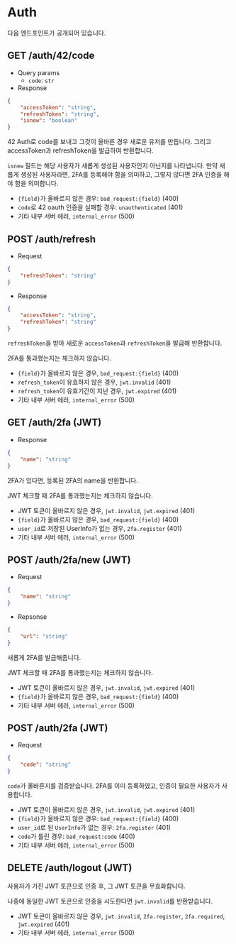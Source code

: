 # Auth

다음 엔드포인트가 공개되어 있습니다.

## GET /auth/42/code

- Query params
    - `code`: `str`
- Response

```json
{
    "accessToken": "string",
    "refreshToken": "string",
    "isnew": "boolean"
}
```

42 Auth로 code를 보내고 그것이 올바른 경우 새로운 유저를 만듭니다. 그리고 accessToken과 refreshToken을 발급하여 반환합니다.

`isnew` 필드는 해당 사용자가 새롭게 생성된 사용자인지 아닌지를 나타냅니다. 만약 새롭게 생성된 사용자라면, 2FA를 등록해야 함을 의미하고, 그렇지 않다면 2FA 인증을 해야 함을 의미합니다.

- `{field}`가 올바르지 않은 경우: `bad_request:{field}` (400)
- `code`로 42 oauth 인증을 실패할 경우: `unauthenticated` (401)
- 기타 내부 서버 에러, `internal_error` (500)

## POST /auth/refresh

- Request

```json
{
    "refreshToken": "string"
}
```

- Response

```json
{
    "accessToken": "string",
    "refreshToken": "string"
}
```

`refreshToken`을 받아 새로운 `accessToken`과 `refreshToken`을 발급해 반환합니다.

2FA를 통과했는지는 체크하지 않습니다.

- `{field}`가 올바르지 않은 경우, `bad_request:{field}` (400)
- `refresh_token`이 유효하지 않은 경우, `jwt.invalid` (401)
- `refresh_token`이 유효기간이 지난 경우, `jwt.expired` (401)
- 기타 내부 서버 에러, `internal_error` (500)



## GET /auth/2fa (JWT)

- Response

```json
{
    "name": "string"
}
```

2FA가 있다면, 등록된 2FA의 name을 반환합니다.

JWT 체크할 때 2FA를 통과했는지는 체크하지 않습니다.

- JWT 토큰이 올바르지 않은 경우, `jwt.invalid`, `jwt.expired` (401)
- `{field}`가 올바르지 않은 경우, `bad_request:{field}` (400)
- `user_id`로 저장된 UserInfo가 없는 경우, `2fa.register` (401)
- 기타 내부 서버 에러, `internal_error` (500)



## POST /auth/2fa/new (JWT)

- Request

```json
{
    "name": "string"
}
```

- Repsonse

```json
{
    "url": "string"
}
```

새롭게 2FA를 발급해줍니다.

JWT 체크할 때 2FA를 통과했는지는 체크하지 않습니다.

- JWT 토큰이 올바르지 않은 경우, `jwt.invalid`, `jwt.expired` (401)
- `{field}`가 올바르지 않은 경우, `bad_request:{field}` (400)
- 기타 내부 서버 에러, `internal_error` (500)


## POST /auth/2fa (JWT)

- Request

```json
{
    "code": "string"
}
```

`code`가 올바른지를 검증받습니다. 2FA를 이미 등록하였고, 인증이 필요한 사용자가 사용합니다.

- JWT 토큰이 올바르지 않은 경우, `jwt.invalid`, `jwt.expired` (401)
- `{field}`가 올바르지 않은 경우: `bad_request:{field}` (400)
- `user_id`로 된 `UserInfo`가 없는 경우: `2fa.register` (401)
- `code`가 틀린 경우: `bad_request:code` (400)
- 기타 내부 서버 에러, `internal_error` (500)


## DELETE /auth/logout (JWT)

사용자가 가진 JWT 토큰으로 인증 후, 그 JWT 토큰을 무효화합니다.

나중에 동일한 JWT 토큰으로 인증을 시도한다면 `jwt.invalid`를 반환받습니다.

- JWT 토큰이 올바르지 않은 경우, `jwt.invalid`, `2fa.register`, `2fa.required`, `jwt.expired` (401)
- 기타 내부 서버 에러, `internal_error` (500)
